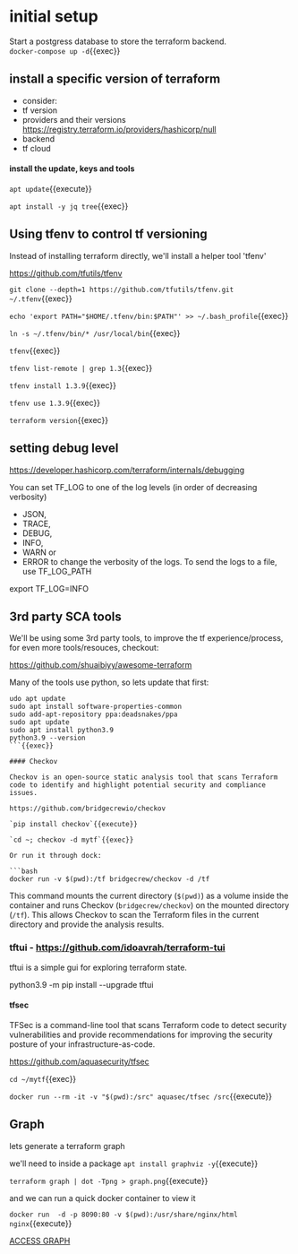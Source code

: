 # initial setup


Start a postgress database to store the terraform backend.   
`docker-compose up -d`{{exec}}

## install a specific version of terraform

- consider:
- tf version
- providers and their versions  https://registry.terraform.io/providers/hashicorp/null
- backend
- tf cloud



#### install the update, keys and tools

`apt update`{{execute}}

`apt install -y jq tree`{{exec}}



## Using tfenv to control tf versioning

Instead of installing terraform directly, we'll install a helper tool 'tfenv'

https://github.com/tfutils/tfenv

`git clone --depth=1 https://github.com/tfutils/tfenv.git ~/.tfenv`{{exec}}

`echo 'export PATH="$HOME/.tfenv/bin:$PATH"' >> ~/.bash_profile`{{exec}}

`ln -s ~/.tfenv/bin/* /usr/local/bin`{{exec}}

`tfenv`{{exec}}

`tfenv list-remote | grep 1.3`{{exec}}


`tfenv install 1.3.9`{{exec}}

`tfenv use 1.3.9`{{exec}}

`terraform version`{{exec}}


## setting debug level

https://developer.hashicorp.com/terraform/internals/debugging

You can set TF_LOG to one of the log levels (in order of decreasing verbosity) 
- JSON, 
- TRACE, 
- DEBUG, 
- INFO, 
- WARN or 
- ERROR 
to change the verbosity of the logs. To send the logs to a file, use TF_LOG_PATH

export TF_LOG=INFO

## 3rd party SCA tools

We'll be using some 3rd party tools, to improve the tf experience/process, for even more tools/resouces, checkout: 

https://github.com/shuaibiyy/awesome-terraform

Many of the tools use python, so lets update that first:

```
udo apt update
sudo apt install software-properties-common
sudo add-apt-repository ppa:deadsnakes/ppa
sudo apt update
sudo apt install python3.9
python3.9 --version 
```{{exec}}

#### Checkov

Checkov is an open-source static analysis tool that scans Terraform code to identify and highlight potential security and compliance issues.

https://github.com/bridgecrewio/checkov

`pip install checkov`{{execute}}

`cd ~; checkov -d mytf`{{exec}}

Or run it through dock:

```bash
docker run -v $(pwd):/tf bridgecrew/checkov -d /tf
```

This command mounts the current directory (`$(pwd)`) as a volume inside the container and runs Checkov (`bridgecrew/checkov`) on the mounted directory (`/tf`). This allows Checkov to scan the Terraform files in the current directory and provide the analysis results.

### tftui - https://github.com/idoavrah/terraform-tui

tftui is a simple gui for exploring terraform state.

python3.9 -m pip install --upgrade tftui

#### tfsec

TFSec is a command-line tool that scans Terraform code to detect security vulnerabilities and provide recommendations for improving the security posture of your infrastructure-as-code.

https://github.com/aquasecurity/tfsec

`cd ~/mytf`{{exec}}

`docker run --rm -it -v "$(pwd):/src" aquasec/tfsec /src`{{execute}}

## Graph

lets generate a terraform graph

we'll need to inside a package `apt install graphviz -y`{{execute}}

`terraform graph | dot -Tpng > graph.png`{{execute}}

and we can run a quick docker container to view it

`docker run  -d -p 8090:80 -v $(pwd):/usr/share/nginx/html nginx`{{execute}}


[ACCESS GRAPH]({{TRAFFIC_HOST1_8090}}/graph.png)